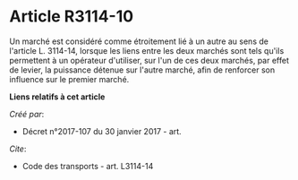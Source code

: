 # Article R3114-10

Un marché est considéré comme étroitement lié à un autre au sens de l'article L. 3114-14, lorsque les liens entre les deux
marchés sont tels qu'ils permettent à un opérateur d'utiliser, sur l'un de ces deux marchés, par effet de levier, la
puissance détenue sur l'autre marché, afin de renforcer son influence sur le premier marché.

**Liens relatifs à cet article**

_Créé par_:

  - Décret n°2017-107 du 30 janvier 2017 - art.

_Cite_:

  - Code des transports - art. L3114-14
